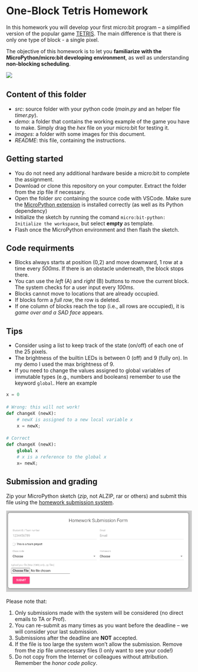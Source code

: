 # One-Block Tetris Homework

In this homework you will develop your first micro:bit program &ndash; a simplified version of the popular game [TETRIS](https://en.wikipedia.org/wiki/Tetris). The main difference is that there is only one type of block - a single pixel.

The objective of this homework is to let you **familiarize with the MicroPython/micro:bit developing environment**, as well as understanding **non-blocking scheduling**.

![](/images/tetris.gif)

## Content of this folder

- _src_: source folder with your python code (_main.py_ and an helper file _timer.py_).
- _demo_: a folder that contains the working example of the game you have to make. Simply drag the _hex_ file on your micro:bit for testing it.
- _images_: a folder with some images for this document.
- _README_: this file, containing the instructions.

## Getting started

- You do not need any additional hardware beside a micro:bit to complete the assignment.
- Download or clone this repository on your computer. Extract the folder from the zip file if necessary.
- Open the folder _src_ containing the source code with VSCode. Make sure the [MicroPython extension](https://marketplace.visualstudio.com/items?itemName=MAKinteract.micro-bit-python) is installed correctly (as well as its Python dependency)
- Initialize the sketch by running the comand `micro:bit-python: Initialize the workspace`, but select **empty** as template.
- Flash once the MicroPython environment and then flash the sketch.

## Code requirments

- Blocks always starts at position (0,2) and move downward, 1 row at a time every _500ms_. If there is an obstacle underneath, the block stops there.
- You can use the _left_ (A) and _right_ (B) buttons to move the current block. The system checks for a user input every _100ms_.
- Blocks cannot move to locations that are already occupied.
- If blocks form a _full row_, the row is deleted.
- If one column of blocks reach the top (i.e., all rows are occupied), it is _game over and a SAD face_ appears.

## Tips

- Consider using a list to keep track of the state (on/off) of each one of the 25 pixels.
- The brightness of the builtin LEDs is between 0 (off) and 9 (fully on). In my demo I used the max brightness of 9.
- If you need to change the values assigned to global variables of immutable types (e.g., numbers and booleans) remember to use the keyword `global`. Here an example

```python
x = 0

# Wrong: this will not work!
def changeX (newX):
    # newX is assigned to a new local variable x
    x = newX;

# Correct
def changeX (newX):
    global x
    # x is a reference to the global x
    x= newX;
```

## Submission and grading

Zip your MicroPython sketch (_zip_, not ALZIP, rar or others) and submit this file using the [homework submission system](homework.prototyping.id).

![](images/hwsystem.png)

Please note that:

1. Only submissions made with the system will be considered (no direct emails to TA or Prof).
2. You can re-submit as many times as you want before the deadline &ndash; we will consider your last submission.
3. Submissions after the deadline are **NOT** accepted.
4. If the file is too large the system won’t allow the submission. Remove from the zip file unnecessary files (I only want to see your code!)
5. Do not copy from the Internet or colleagues without attribution. Remember the _honor code policy_.
